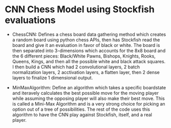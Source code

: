 # CNN Chess Model using Stockfish evaluations 
 
- ChessCNN: Defines a chess board data gathering method which creates a random board using python chess APIs, then has Stockfish read the board and give it an evaluation in favor of black or white. The board is then separated into 3-dimensions which accounts for the 8x8 board and the 6 different pieces: Black/White Pawns, Bishops, Knights, Rooks, Queens, Kings, and then all the possible white and black attack squares. I then build a CNN which had 2 convolutional layers, 2 batch normalization layers, 2 acctivation layers, a flatten layer, then 2 dense layers to finalize 1 dimensional output. 

- MinMaxAlgorithm: Define an algorithm which takes a specific boardstate and iteravely calculates the best possible move for the moving player while assuming the opposing player will also make their best move. This is called a Mini-Max Algorithm and is a very strong choice for picking an option out of a tree of possibilities. The rest of the code uses this algorithm to have the CNN play against Stockfish, itself, and a real player. 
